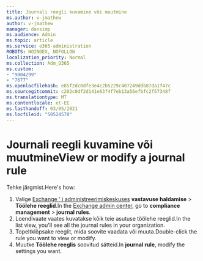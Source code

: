 ```yaml
---
title: Journali reegli kuvamine või muutmine
ms.author: v-jmathew
author: v-jmathew
manager: dansimp
ms.audience: Admin
ms.topic: article
ms.service: o365-administration
ROBOTS: NOINDEX, NOFOLLOW
localization_priority: Normal
ms.collection: Adm_O365
ms.custom:
- "9004299"
- "7677"
ms.openlocfilehash: e85f2dc0dfe3e4c2b5229c407249ddb87da1f47c
ms.sourcegitcommit: c202c0df2d141e63f4f7eb13a56efbfc2f57348f
ms.translationtype: MT
ms.contentlocale: et-EE
ms.lasthandoff: 03/05/2021
ms.locfileid: "50524570"
---
```

# <a name="view-or-modify-a-journal-rule"></a><span data-ttu-id="8fd7a-102">Journali reegli kuvamine või muutmine</span><span class="sxs-lookup"><span data-stu-id="8fd7a-102">View or modify a journal rule</span></span>

<span data-ttu-id="8fd7a-103">Tehke järgmist.</span><span class="sxs-lookup"><span data-stu-id="8fd7a-103">Here's how:</span></span>

1. <span data-ttu-id="8fd7a-104">Valige [Exchange ' i administreerimiskeskuses](https://go.microsoft.com/fwlink/p/?linkid=2059104) **vastavuse haldamise**  >  **Töölehe reeglid**.</span><span class="sxs-lookup"><span data-stu-id="8fd7a-104">In the [Exchange admin center](https://go.microsoft.com/fwlink/p/?linkid=2059104), go to **compliance management** > **journal rules**.</span></span>
2. <span data-ttu-id="8fd7a-105">Loendivaate vaates kuvatakse kõik teie asutuse töölehe reeglid.</span><span class="sxs-lookup"><span data-stu-id="8fd7a-105">In the list view, you'll see all the journal rules in your organization.</span></span>
3. <span data-ttu-id="8fd7a-106">Topeltklõpsake reeglit, mida soovite vaadata või muuta.</span><span class="sxs-lookup"><span data-stu-id="8fd7a-106">Double-click the rule you want to view or modify.</span></span>
4. <span data-ttu-id="8fd7a-107">Muutke **Töölehe reeglis** soovitud sätteid.</span><span class="sxs-lookup"><span data-stu-id="8fd7a-107">In **journal rule**, modify the settings you want.</span></span>
